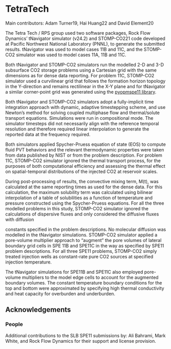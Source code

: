 # TetraTech

Main contributors: Adam Turner19, Hai Huang22 and David Element20

The Tetra Tech / RPS group used two software packages, Rock Flow Dynamics’ tNavigator simulator (v24.2) and STOMP-CO221 code developed at Pacific Northwest National Laboratory (PNNL), to generate the submitted results. tNavigator was used to model cases 11B and 11C, and the STOMP-CO2 simulator was used to model cases 11A, 11B and 11C.

Both tNavigator and STOMP-CO2 simulators run the modelled 2-D and 3-D subsurface CO2 storage problems using a Cartesian grid with the same dimensions as for dense data reporting. For problem 11C, STOMP-CO2 simulator used a curvilinear grid that follows the formation horizon topology in the Y-direction and remains rectilinear in the X-Y plane and for tNavigator a similar corner-point grid was generated using the [pyopmspe11 library](https://github.com/OPM/pyopmspe11).

Both tNavigator and STOMP-CO2 simulators adopt a fully-implicit time integration approach with dynamic, adaptive timestepping scheme, and use Newton’s method for solving coupled multiphase flow and thermal/solute transport equations. Simulations were run in compositional mode. The simulator timesteps did not necessarily align with the reference temporal resolution and therefore required linear interpolation to generate the reported data at the frequency required.

Both simulators applied Spycher-Pruess equation of state (EOS) to compute fluid PVT behaviors and the relevant thermodynamic properties were taken from data published by NIST or from the problem description. For problem 11C, STOMP-CO2 simulator ignored the thermal transport process, for the purposes of both computational efficiency and assessing the thermal effect on spatial-temporal distributions of the injected CO2 at reservoir scales.

During post-processing of results, the convective mixing term, M(t), was calculated at the same reporting times as used for the dense data. For this calculation, the maximum solubility term was calculated using bilinear interpolation of a table of solubilities as a function of temperature and pressure constructed using the Spycher-Pruess equations. For all the three modelled problems in this study, STOMP-CO2 simulator ignored the calculations of dispersive fluxes and only considered the diffusive fluxes with diffusion

constants specified in the problem descriptions. No molecular diffusion was modelled in the tNavigator simulations. STOMP-CO2 simulator applied a pore-volume multiplier approach to “augment” the pore volumes of lateral boundary grid cells in SPE 11B and SPE11C in the way as specified by SPE11 problem descriptions. For all three SPE11 problems, STOMP-CO2 simply treated injection wells as constant-rate pure CO2 sources at specified injection temperature.

The tNavigator simulations for SPE11B and SPE11C also employed pore-volume multipliers to the model edge cells to account for the augmented boundary volumes. The constant temperature boundary conditions for the top and bottom were approximated by specifying high thermal conductivity and heat capacity for overburden and underburden.

## Acknowledgements

### People

Additional contributions to the SLB SPE11 submissions by: Ali Bahrami, Mark White, and Rock Flow Dynamics for their support and license provision.
